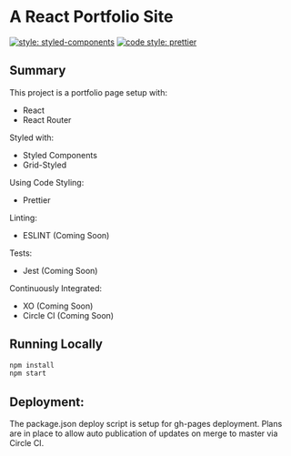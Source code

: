 # A React Portfolio Site

[![style: styled-components](https://img.shields.io/badge/style-%F0%9F%92%85%20styled--components-orange.svg?colorB=daa357&colorA=db748e)](https://github.com/styled-components/styled-components)
[![code style: prettier](https://img.shields.io/badge/code_style-prettier-ff69b4.svg?style=flat-square)](https://github.com/prettier/prettier)

## Summary

This project is a portfolio page setup with:
- React
- React Router

Styled with:
- Styled Components
- Grid-Styled

Using Code Styling:
- Prettier

Linting:
- ESLINT (Coming Soon)

Tests:
- Jest (Coming Soon)

Continuously Integrated:
- XO (Coming Soon)
- Circle CI (Coming Soon)


## Running Locally

```bash
npm install
npm start
```

## Deployment:
The package.json deploy script is setup for gh-pages deployment. Plans are in place to allow auto publication of updates on merge to master via Circle CI.
